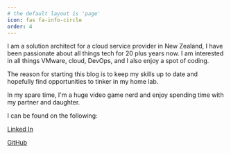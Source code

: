 ```yaml
---
# the default layout is 'page'
icon: fas fa-info-circle
order: 4
---
```





I am a solution architect for a cloud service provider in New Zealand, I have been passionate about all things tech for 20 plus years now. I am interested in all things VMware, cloud, DevOps, and I also enjoy a spot of coding.

The reason for starting this blog is to keep my skills up to date and hopefully find opportunities to tinker in my home lab.

In my spare time, I'm a huge video game nerd and enjoy spending time with my partner and daughter.

I can be found on the following:

[Linked In](https://www.linkedin.com/in/grantdavisnz/)

[GitHub](https://github.com/gdavisnz)